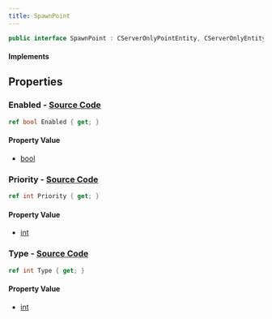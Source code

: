 ```yaml
---
title: SpawnPoint
---
```


```csharp
public interface SpawnPoint : CServerOnlyPointEntity, CServerOnlyEntity, CBaseEntity, CEntityInstance, ISchemaClass<CEntityInstance>, ISchemaClass<CBaseEntity>, ISchemaClass<CServerOnlyEntity>, ISchemaClass<CServerOnlyPointEntity>, ISchemaClass<SpawnPoint>, ISchemaField, ISchemaClass, INativeHandle
```

#### Implements

## Properties

### **Enabled** - [Source Code](https://github.com/swiftly-solution/swiftlys2/blob/main/managed/src/SwiftlyS2.Generated/Schemas/Interfaces/SpawnPoint.cs#L18)

```csharp
ref bool Enabled { get; }
```

#### Property Value

- [bool](https://learn.microsoft.com/dotnet/api/system.boolean)

### **Priority** - [Source Code](https://github.com/swiftly-solution/swiftlys2/blob/main/managed/src/SwiftlyS2.Generated/Schemas/Interfaces/SpawnPoint.cs#L16)

```csharp
ref int Priority { get; }
```

#### Property Value

- [int](https://learn.microsoft.com/dotnet/api/system.int32)

### **Type** - [Source Code](https://github.com/swiftly-solution/swiftlys2/blob/main/managed/src/SwiftlyS2.Generated/Schemas/Interfaces/SpawnPoint.cs#L20)

```csharp
ref int Type { get; }
```

#### Property Value

- [int](https://learn.microsoft.com/dotnet/api/system.int32)

